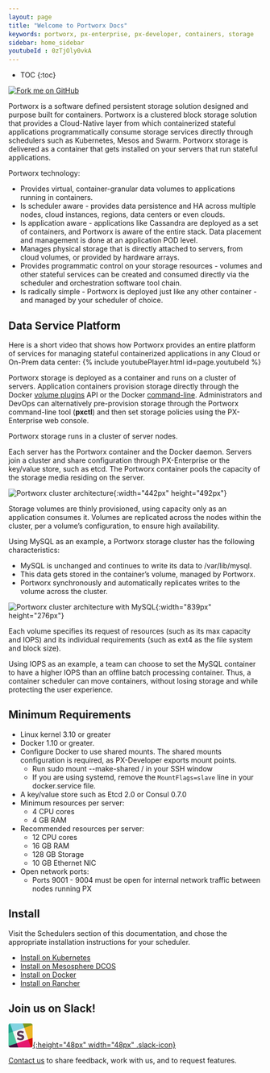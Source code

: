 ```yaml
---
layout: page
title: "Welcome to Portworx Docs"
keywords: portworx, px-enterprise, px-developer, containers, storage
sidebar: home_sidebar
youtubeId : 0zTjOly0vkA
---
```


* TOC
{:toc}

<a href="https://github.com/portworx/px-docs"><img class="topfork" width="149px" height="149px" src="https://s3.amazonaws.com/github/ribbons/forkme_right_orange_ff7600.png" alt="Fork me on GitHub"></a>

Portworx is a software defined persistent storage solution designed and purpose built for containers.  Portworx is a clustered block storage solution that provides a Cloud-Native layer from which containerized stateful applications programmatically consume storage services directly through schedulers such as Kubernetes, Mesos and Swarm.
Portworx storage is delivered as a container that gets installed on your servers that run stateful applications. 

Portworx technology:

* Provides virtual, container-granular data volumes to applications running in containers.
* Is scheduler aware - provides data persistence and HA across multiple nodes, cloud instances, regions, data centers or even clouds.
* Is application aware - applications like Cassandra are deployed as a set of containers, and Portworx is aware of the entire stack.  Data placement and management is done at an application POD level.
* Manages physical storage that is directly attached to servers, from cloud volumes, or provided by hardware arrays.
* Provides programmatic control on your storage resources - volumes and other stateful services can be created and consumed directly via the scheduler and orchestration software tool chain.
* Is radically simple - Portworx is deployed just like any other container - and managed by your scheduler of choice.

## Data Service Platform
Here is a short video that shows how Portworx provides an entire platform of services for managing stateful containerized applications in any Cloud or On-Prem data center:
{% include youtubePlayer.html id=page.youtubeId %}

Portworx storage is deployed as a container and runs on a cluster of servers. Application containers provision storage directly through the Docker [volume plugins](https://docs.docker.com/engine/extend/plugins_volume/#command-line-changes:be52bcf493d28afffae069f235814e9f) API or the Docker [command-line](https://docs.docker.com/engine/extend/plugins_volume/#command-line-changes:be52bcf493d28afffae069f235814e9f). Administrators and DevOps can alternatively pre-provision storage through the Portworx command-line tool (**pxctl**) and then set storage policies using the PX-Enterprise web console.

Portworx storage runs in a cluster of server nodes.

Each server has the Portworx container and the Docker daemon.
Servers join a cluster and share configuration through PX-Enterprise or the key/value store, such as etcd.
The Portworx container pools the capacity of the storage media residing on the server.

![Portworx cluster architecture](/images/cluster-architecture.png "Portworx cluster architecture"){:width="442px" height="492px"}

Storage volumes are thinly provisioned, using capacity only as an application consumes it. Volumes are replicated across the nodes within the cluster, per a volume’s configuration, to ensure high availability.

Using MySQL as an example, a Portworx storage cluster has the following characteristics:

* MySQL is unchanged and continues to write its data to /var/lib/mysql.
* This data gets stored in the container’s volume, managed by Portworx.
* Portworx synchronously and automatically replicates writes to the volume across the cluster.

![Portworx cluster architecture with MySQL](/images/cluster-architecture-example-mysql.png "Portworx cluster architecture with MySQL"){:width="839px" height="276px"}

Each volume specifies its request of resources (such as its max capacity and IOPS) and its individual requirements (such as ext4 as the file system and block size).

Using IOPS as an example, a team can choose to set the MySQL container to have a higher IOPS than an offline batch processing container. Thus, a container scheduler can move containers, without losing storage and while protecting the user experience.

## Minimum Requirements

* Linux kernel 3.10 or greater
* Docker 1.10 or greater.
* Configure Docker to use shared mounts.  The shared mounts configuration is required, as PX-Developer exports mount points.
  * Run sudo mount --make-shared / in your SSH window
  * If you are using systemd, remove the `MountFlags=slave` line in your docker.service file.
* A key/value store such as Etcd 2.0 or Consul 0.7.0
* Minimum resources per server:
  * 4 CPU cores
  * 4 GB RAM
* Recommended resources per server:
  * 12 CPU cores
  * 16 GB RAM
  * 128 GB Storage
  * 10 GB Ethernet NIC
* Open network ports:
  * Ports 9001 - 9004 must be open for internal network traffic between nodes running PX

## Install
Visit the Schedulers section of this documentation, and chose the appropriate installation instructions for your scheduler.

* [Install on Kubernetes](/scheduler/kubernetes/install.html)
* [Install on Mesosphere DCOS](/scheduler/mesosphere-dcos/install.html)
* [Install on Docker](/scheduler/docker/install.html)
* [Install on Rancher](/scheduler/rancher/install.html)

## Join us on Slack!
[![](/images/slack.png){:height="48px" width="48px" .slack-icon}](http://slack.portworx.com)

[Contact us](http://portworx.com/contact-us/) to share feedback, work with us, and to request features.
